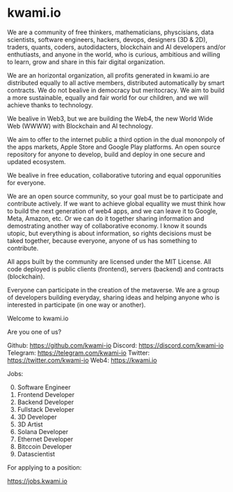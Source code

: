 # kwami.io

We are a community of free thinkers, mathematicians, physcisians, data scientists, software engineers, hackers, devops, designers (3D & 2D), traders, quants, coders, autodidacters, blockchain and AI developers and/or enthutiasts, and anyone in the world, who is curious, ambitious and willing to learn, grow and share in this fair digital organization.

We are an horizontal organization, all profits generated in kwami.io are distributed equally to all active members, distributed automatically by smart contracts. We do not bealive in democracy but meritocracy. We aim to build a more sustainable, equally and fair world for our children, and we will achieve thanks to technology.

We bealive in Web3, but we are building the Web4, the new World Wide Web (WWWW) with Blockchain and AI technology.

We aim to offer to the internet public a third option in the dual mononpoly of the apps markets, Apple Store and Google Play platforms. An open source repository for anyone to develop, build and deploy in one secure and updated ecosystem.

We bealive in free education, collaborative tutoring and equal opporunities for everyone.

We are an open source community, so your goal must be to participate and contribute actively. If we want to achieve global equallity we must think how to build the next generation of web4 apps, and we can leave it to Google, Meta, Amazon, etc. Or we can do it together sharing information and demostrating another way of collaborative economy. I know it sounds utopic, but everything is about information, so rights decisions must be taked together, because everyone, anyone of us has something to contribute.

All apps built by the community are licensed under the MIT License. All code deployed is public clients (frontend), servers (backend) and contracts (blockchain).

Everyone can participate in the creation of the metaverse. We are a group of developers building everyday, sharing ideas and helping anyone who is interested in participate (in one way or another).

Welcome to kwami.io

Are you one of us?

Github: https://github.com/kwami-io
Discord: https://discord.com/kwami-io
Telegram: https://telegram.com/kwami-io
Twitter: https://twitter.com/kwami-io
Web4: https://kwami.io

Jobs:

0. Software Engineer
1. Frontend Developer
2. Backend Developer
3. Fullstack Developer
4. 3D Developer
5. 3D Artist
6. Solana Developer
7. Ethernet Developer
8. Bitccoin Developer
9. Datascientist

For applying to a position:

https://jobs.kwami.io
